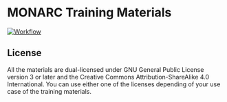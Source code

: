 # MONARC Training Materials

[![Workflow](https://github.com/monarc-project/monarc-training/workflows/Build%20LaTeX%20document/badge.svg?style=flat-square)](https://github.com/monarc-project/monarc-training/actions?query=workflow%3A%22Build%20LaTeX%20document%22)

## License

All the materials are dual-licensed under GNU General Public License version 3
or later and the Creative Commons Attribution-ShareAlike 4.0 International.
You can use either one of the licenses depending of your use case of the
training materials.
